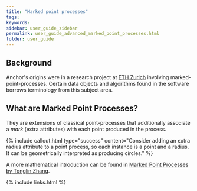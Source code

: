 ```yaml
---
title: "Marked point processes"
tags:
keywords:
sidebar: user_guide_sidebar
permalink: user_guide_advanced_marked_point_processes.html
folder: user_guide
---
```


## Background

Anchor's origins were in a research project at [ETH Zurich](https://ethz.ch/en.html) involving marked-point-processes. Certain data
objects and algorithms found in the software borrows terminology from this subject area.

## What are Marked Point Processes?

They are extensions of classical point-processes that additionally associate a *mark* (extra attributes) with each point produced in
the process.

{% include callout.html type="success" content="Consider adding an extra radius attribute to a point process, so each instance is a point and a radius. It can be geometrically interpreted as producing circles." %}

A more mathematical introduction can be found in [Marked Point Processes by Tonglin Zhang](https://www.stat.purdue.edu/~huang251/point2.pdf).

{% include links.html %}